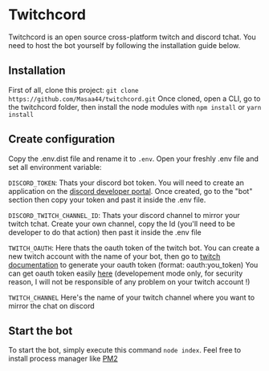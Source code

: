 # Twitchcord

Twitchcord is an open source cross-platform twitch and discord tchat. You need to host the bot yourself by following the installation guide below.


## Installation

First of all, clone this project: `git clone https://github.com/Masaa44/twitchcord.git`
Once cloned, open a CLI, go to the twitchcord folder, then install the node modules with `npm install` or `yarn install`

## Create configuration

Copy the .env.dist file and rename it to `.env`.
Open your freshly .env file and set all environment variable:

`DISCORD_TOKEN`: 
Thats your discord bot token. 
You will need to create an application on the [discord developer portal](https://discord.com/developers/applications). Once created, go to the "bot" section then copy your token and past it inside the .env file.

`DISCORD_TWITCH_CHANNEL_ID`:
Thats your discord channel to mirror your twitch tchat. Create your own channel, copy the Id (you'll need to be developer to do that action) then past it inside the .env file

`TWITCH_OAUTH`:
Here thats the oauth token of the twitch bot. You can create a new twitch account with the name of your bot, then go to [twitch documentation](https://dev.twitch.tv/docs/authentication#user-access-tokens) to generate your oauth token (format: oauth:you_token)
You can get oauth token easily [here](https://twitchapps.com/tmi/) (developement mode only, for security reason, I will not be responsible of any problem on your twitch account !)

`TWITCH_CHANNEL`
Here's the name of your twitch channel where you want to mirror the chat on discord

## Start the bot
To start the bot, simply execute this command `node index`. Feel free to install process manager like [PM2](https://pm2.keymetrics.io/)
